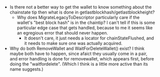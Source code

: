 - Is there not a better way to get the wallet to know something about the
  chainstate tip then what is done in getlastblockhash/getlastblockheight?
    - Why does MigrateLegacyToDescriptor particularly care if the wallet's "best
      block hash" is in the chaintip? I can't tell if this is some particular
      edge case that gets handled, because to me it seems like an egregious
      error that should never happen.
        -  It doesn't care, it just needs a locator for chainStateFlushed, and
           it needs to make sure one was actually acquired.
- Why do both RemoveWallet and WaitForDeleteWallet() exist? I think maybe both
  have to happen, since afaict they usually come in a pair, and error handling
  is done for removewallet, which appears first, before doing the
  "waitfordelete". (Which I think is a little more active than its name
  suggests.)
